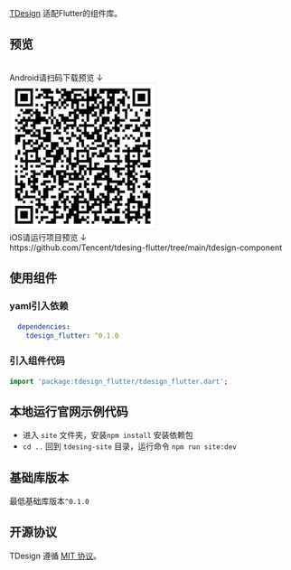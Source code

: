 
[TDesign](https://github.com/Tencent/tdesign) 适配Flutter的组件库。

## 预览

<br/>
Android请扫码下载预览 ↓
<br/>
<img width="260" src="site/public/assets/qrcode/apk_qrcode.png" />
<br/>
iOS请运行项目预览 ↓
<br/>
https://github.com/Tencent/tdesing-flutter/tree/main/tdesign-component

## 使用组件

### yaml引入依赖

```yaml
  dependencies:
    tdesign_flutter: ^0.1.0
```


### 引入组件代码

```dart
import 'package:tdesign_flutter/tdesign_flutter.dart';
```

## 本地运行官网示例代码

- 进入 `site` 文件夹，安装`npm install` 安装依赖包 
- `cd ..` 回到 `tdesing-site` 目录，运行命令 `npm run site:dev` 

## 基础库版本

最低基础库版本`^0.1.0`

## 开源协议

TDesign 遵循 [MIT 协议](https://github.com/Tencent/tdesing-flutter/blob/main/tdesign-component/LICENSE)。

